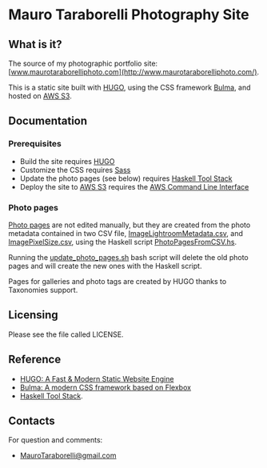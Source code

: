 Mauro Taraborelli Photography Site
==================================

What is it?
-----------
The source of my photographic portfolio site: [www.maurotaraborelliphoto.com](http://www.maurotaraborelliphoto.com/).

This is a static site built with [HUGO](https://gohugo.io/), using the CSS framework
[Bulma](http://bulma.io/), and hosted on [AWS S3](https://aws.amazon.com/s3/).

Documentation
-------------

### Prerequisites

- Build the site requires [HUGO](https://gohugo.io/)
- Customize the CSS requires [Sass](http://sass-lang.com/)
- Update the photo pages (see below) requires [Haskell Tool Stack](https://docs.haskellstack.org/en/stable/README/)
- Deploy the site to [AWS S3](https://aws.amazon.com/s3/) requires the [AWS Command Line Interface](https://aws.amazon.com/cli/)

### Photo pages

[Photo pages](/content/photos/) are not edited manually, but they are created from
the photo metadata contained in two CSV file, [ImageLightroomMetadata.csv](src/ImageLightroomMetadata.csv),
and [ImagePixelSize.csv](src/ImagePixelSize.csv), using the Haskell script [PhotoPagesFromCSV.hs](src/PhotoPagesFromCSV.hs).

Running the [update_photo_pages.sh](update_photo_pages.sh) bash script will delete
the old photo pages and will create the new ones with the Haskell script.

Pages for galleries and photo tags are created by HUGO thanks to Taxonomies support.

Licensing
---------
Please see the file called LICENSE.

Reference
---------

- [HUGO: A Fast & Modern Static Website Engine](https://gohugo.io/)
- [Bulma: A modern CSS framework based on Flexbox](http://bulma.io/)
- [Haskell Tool Stack](https://docs.haskellstack.org/en/stable/README/).

Contacts
--------
For question and comments:

- [MauroTaraborelli@gmail.com](mailto:MauroTaraborelli@gmail.com)
